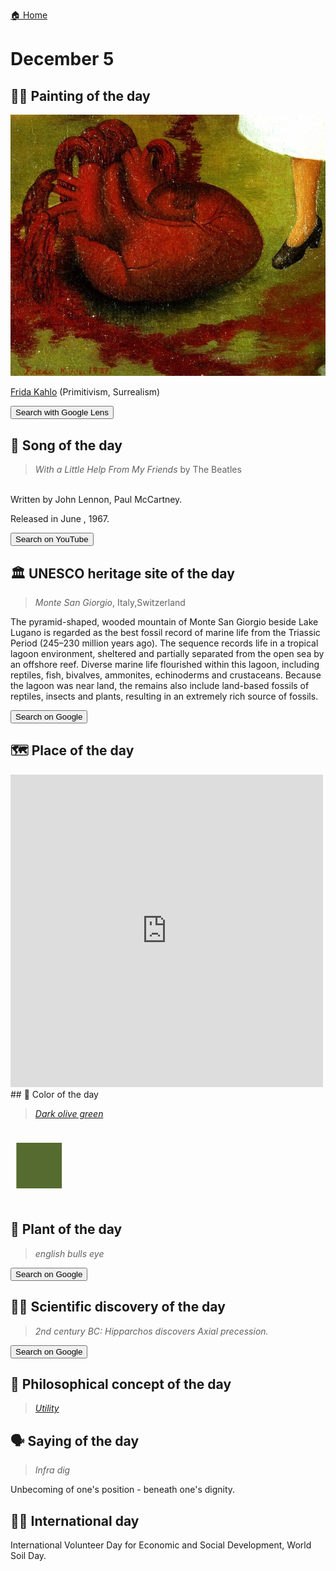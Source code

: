 
[🏠 Home](../../index.md)

# December 5

## 🧑‍🎨 Painting of the day

<img width="600" src="../img/Frida_Kahlo_2.jpg">

[Frida Kahlo](http://en.wikipedia.org/wiki/Frida_Kahlo) (Primitivism, Surrealism)

<button class="btn btn-success"
onclick=" window.open('https://lens.google.com/uploadbyurl?url=https://iretes.github.io/one-a-day/data/img/Frida_Kahlo_2.jpg','_blank')">
Search with Google Lens
</button>

## 🎼 Song of the day

> *With a Little Help From My Friends*
by The Beatles

<br />Written by John Lennon, Paul McCartney.

Released in June , 1967.

<button class="btn btn-success"
onclick=" window.open('http://www.youtube.com/search?q=With a Little Help From My Friends by The Beatles','_blank')">
Search on YouTube
</button>

## 🏛️ UNESCO heritage site of the day

> *Monte San Giorgio*, Italy,Switzerland

<p>The pyramid-shaped, wooded mountain of Monte San Giorgio beside Lake Lugano is regarded as the best fossil record of marine life from the Triassic Period (245–230 million years ago). The sequence records life in a tropical lagoon environment, sheltered and partially separated from the open sea by an offshore reef. Diverse marine life flourished within this lagoon, including reptiles, fish, bivalves, ammonites, echinoderms and crustaceans. Because the lagoon was near land, the remains also include land-based fossils of reptiles, insects and plants, resulting in an extremely rich source of fossils.</p>

<button class="btn btn-success"
onclick=" window.open('http://www.google.com/search?q=Monte San Giorgio','_blank')">
Search on Google
</button>

## 🗺️ Place of the day

<iframe
src="https://www.mapcrunch.com"
name="mapcrunch"
width="500"
height="500"
allowTransparency="true"
scrolling="no"
frameborder="0"
>
</iframe>
## 🎨 Color of the day

> *[Dark olive green](https://en.wikipedia.org/wiki/Olive_(color)#Dark_olive_green)*

<div style="color:#556B2F; font-size: 100px;">&#9632;</div>

## 🌿 Plant of the day

> *english bulls eye*

<button class="btn btn-success"
onclick=" window.open('http://www.google.com/search?q=english bulls eye','_blank')">
Search on Google
</button>

## 🧑‍🔬 Scientific discovery of the day

> *2nd century BC: Hipparchos discovers Axial precession.*

<button class="btn btn-success"
onclick=" window.open('http://www.google.com/search?q=2nd century BC: Hipparchos discovers Axial precession.','_blank')"> 
Search on Google
</button>

## 💭 Philosophical concept of the day

> *[Utility](https://en.wikipedia.org/wiki/Utility)*

## 🗣️ Saying of the day

> *Infra dig*

Unbecoming of one's position - beneath one's dignity. 

## 🏳️‍🌈 International day

International Volunteer Day for Economic and Social Development, World Soil Day.